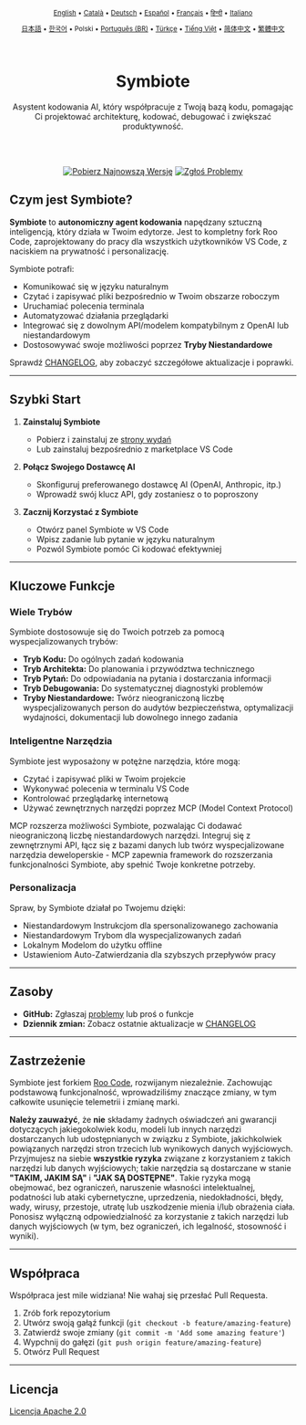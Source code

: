 <div align="center">
<sub>

[English](../../README.md) • [Català](../../locales/ca/README.md) • [Deutsch](../../locales/de/README.md) • [Español](../../locales/es/README.md) • [Français](../../locales/fr/README.md) • [हिन्दी](../../locales/hi/README.md) • [Italiano](../../locales/it/README.md)

</sub>
<sub>

[日本語](../../locales/ja/README.md) • [한국어](../../locales/ko/README.md) • Polski • [Português (BR)](../../locales/pt-BR/README.md) • [Türkçe](../../locales/tr/README.md) • [Tiếng Việt](../../locales/vi/README.md) • [简体中文](../../locales/zh-CN/README.md) • [繁體中文](../../locales/zh-TW/README.md)

</sub>
</div>
<br>
<div align="center">
  <h1>Symbiote</h1>
  <p>Asystent kodowania AI, który współpracuje z Twoją bazą kodu, pomagając Ci projektować architekturę, kodować, debugować i zwiększać produktywność.</p>

</div>
<br>
<br>

<div align="center">

<a href="https://github.com/RepairYourTech/Symbiote/releases" target="_blank"><img src="https://img.shields.io/badge/Pobierz%20Najnowszą%20Wersję-blue?style=for-the-badge&logo=github&logoColor=white" alt="Pobierz Najnowszą Wersję"></a>
<a href="https://github.com/RepairYourTech/Symbiote/issues" target="_blank"><img src="https://img.shields.io/badge/Zgłoś%20Problemy-red?style=for-the-badge&logo=github&logoColor=white" alt="Zgłoś Problemy"></a>

</div>

## Czym jest Symbiote?

**Symbiote** to **autonomiczny agent kodowania** napędzany sztuczną inteligencją, który działa w Twoim edytorze. Jest to kompletny fork Roo Code, zaprojektowany do pracy dla wszystkich użytkowników VS Code, z naciskiem na prywatność i personalizację.

Symbiote potrafi:

- Komunikować się w języku naturalnym
- Czytać i zapisywać pliki bezpośrednio w Twoim obszarze roboczym
- Uruchamiać polecenia terminala
- Automatyzować działania przeglądarki
- Integrować się z dowolnym API/modelem kompatybilnym z OpenAI lub niestandardowym
- Dostosowywać swoje możliwości poprzez **Tryby Niestandardowe**

Sprawdź [CHANGELOG](../../CHANGELOG.md), aby zobaczyć szczegółowe aktualizacje i poprawki.

---

## Szybki Start

1. **Zainstaluj Symbiote**

    - Pobierz i zainstaluj ze [strony wydań](https://github.com/RepairYourTech/Symbiote/releases)
    - Lub zainstaluj bezpośrednio z marketplace VS Code

2. **Połącz Swojego Dostawcę AI**

    - Skonfiguruj preferowanego dostawcę AI (OpenAI, Anthropic, itp.)
    - Wprowadź swój klucz API, gdy zostaniesz o to poproszony

3. **Zacznij Korzystać z Symbiote**
    - Otwórz panel Symbiote w VS Code
    - Wpisz zadanie lub pytanie w języku naturalnym
    - Pozwól Symbiote pomóc Ci kodować efektywniej

---

## Kluczowe Funkcje

### Wiele Trybów

Symbiote dostosowuje się do Twoich potrzeb za pomocą wyspecjalizowanych trybów:

- **Tryb Kodu:** Do ogólnych zadań kodowania
- **Tryb Architekta:** Do planowania i przywództwa technicznego
- **Tryb Pytań:** Do odpowiadania na pytania i dostarczania informacji
- **Tryb Debugowania:** Do systematycznej diagnostyki problemów
- **Tryby Niestandardowe:** Twórz nieograniczoną liczbę wyspecjalizowanych person do audytów bezpieczeństwa, optymalizacji wydajności, dokumentacji lub dowolnego innego zadania

### Inteligentne Narzędzia

Symbiote jest wyposażony w potężne narzędzia, które mogą:

- Czytać i zapisywać pliki w Twoim projekcie
- Wykonywać polecenia w terminalu VS Code
- Kontrolować przeglądarkę internetową
- Używać zewnętrznych narzędzi poprzez MCP (Model Context Protocol)

MCP rozszerza możliwości Symbiote, pozwalając Ci dodawać nieograniczoną liczbę niestandardowych narzędzi. Integruj się z zewnętrznymi API, łącz się z bazami danych lub twórz wyspecjalizowane narzędzia deweloperskie - MCP zapewnia framework do rozszerzania funkcjonalności Symbiote, aby spełnić Twoje konkretne potrzeby.

### Personalizacja

Spraw, by Symbiote działał po Twojemu dzięki:

- Niestandardowym Instrukcjom dla spersonalizowanego zachowania
- Niestandardowym Trybom dla wyspecjalizowanych zadań
- Lokalnym Modelom do użytku offline
- Ustawieniom Auto-Zatwierdzania dla szybszych przepływów pracy

---

## Zasoby

- **GitHub:** Zgłaszaj [problemy](https://github.com/RepairYourTech/Symbiote/issues) lub proś o funkcje
- **Dziennik zmian:** Zobacz ostatnie aktualizacje w [CHANGELOG](../../CHANGELOG.md)

---

## Zastrzeżenie

Symbiote jest forkiem [Roo Code](https://github.com/RooVetGit/Roo-Code), rozwijanym niezależnie. Zachowując podstawową funkcjonalność, wprowadziliśmy znaczące zmiany, w tym całkowite usunięcie telemetrii i zmianę marki.

**Należy zauważyć**, że **nie** składamy żadnych oświadczeń ani gwarancji dotyczących jakiegokolwiek kodu, modeli lub innych narzędzi dostarczanych lub udostępnianych w związku z Symbiote, jakichkolwiek powiązanych narzędzi stron trzecich lub wynikowych danych wyjściowych. Przyjmujesz na siebie **wszystkie ryzyka** związane z korzystaniem z takich narzędzi lub danych wyjściowych; takie narzędzia są dostarczane w stanie **"TAKIM, JAKIM SĄ"** i **"JAK SĄ DOSTĘPNE"**. Takie ryzyka mogą obejmować, bez ograniczeń, naruszenie własności intelektualnej, podatności lub ataki cybernetyczne, uprzedzenia, niedokładności, błędy, wady, wirusy, przestoje, utratę lub uszkodzenie mienia i/lub obrażenia ciała. Ponosisz wyłączną odpowiedzialność za korzystanie z takich narzędzi lub danych wyjściowych (w tym, bez ograniczeń, ich legalność, stosowność i wyniki).

---

## Współpraca

Współpraca jest mile widziana! Nie wahaj się przesłać Pull Requesta.

1. Zrób fork repozytorium
2. Utwórz swoją gałąź funkcji (`git checkout -b feature/amazing-feature`)
3. Zatwierdź swoje zmiany (`git commit -m 'Add some amazing feature'`)
4. Wypchnij do gałęzi (`git push origin feature/amazing-feature`)
5. Otwórz Pull Request

---

## Licencja

[Licencja Apache 2.0](../../LICENSE)
